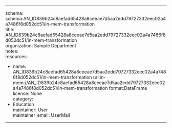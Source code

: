 


---  
schema: schema:AN_ID839b24c8aefad65428a8ceeae7d5aa2edd79727332eec02a4a7486f8d052dc51/in-mem-transformation  
title: AN_ID839b24c8aefad65428a8ceeae7d5aa2edd79727332eec02a4a7486f8d052dc51/in-mem-transformation  
organization: Sample Department  
notes:   
resources:  
- name: AN_ID839b24c8aefad65428a8ceeae7d5aa2edd79727332eec02a4a7486f8d052dc51/in-mem-transformation 
 url:in-mem://AN_ID839b24c8aefad65428a8ceeae7d5aa2edd79727332eec02a4a7486f8d052dc51/in-mem-transformation 
 format:DataFrame  
license: None  
category:
 - Education  
maintainer: User  
maintainer_email: UserMail  
---